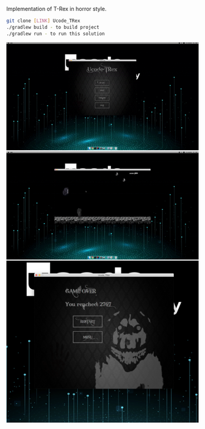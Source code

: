 Implementation of T-Rex in horror style.

````bash
git clone [LINK] Ucode_TRex
./gradlew build - to build project
./gradlew run - to run this solution
````
![Demo menu](gitres/menu.gif)
![Demo game](gitres/game.gif)
![Demo gameover](gitres/gameover.png)
